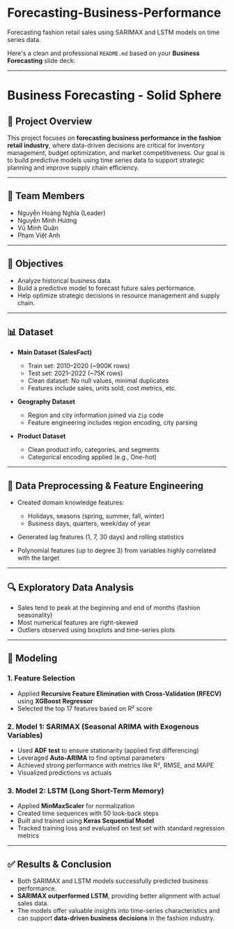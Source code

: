 # Forecasting-Business-Performance
Forecasting fashion retail sales using SARIMAX and LSTM models on time series data.

Here's a clean and professional `README.md` based on your **Business Forecasting** slide deck:

---

# Business Forecasting - Solid Sphere

## 📌 Project Overview

This project focuses on **forecasting business performance in the fashion retail industry**, where data-driven decisions are critical for inventory management, budget optimization, and market competitiveness. Our goal is to build predictive models using time series data to support strategic planning and improve supply chain efficiency.

---

## 👥 Team Members

* Nguyễn Hoàng Nghĩa (Leader)
* Nguyễn Minh Hương
* Vũ Minh Quân
* Phạm Việt Anh

---

## 🎯 Objectives

* Analyze historical business data.
* Build a predictive model to forecast future sales performance.
* Help optimize strategic decisions in resource management and supply chain.

---

## 📊 Dataset

* **Main Dataset (SalesFact)**

  * Train set: 2010–2020 (\~900K rows)
  * Test set: 2021–2022 (\~75K rows)
  * Clean dataset: No null values, minimal duplicates
  * Features include sales, units sold, cost metrics, etc.

* **Geography Dataset**

  * Region and city information joined via `Zip` code
  * Feature engineering includes region encoding, city parsing

* **Product Dataset**

  * Clean product info, categories, and segments
  * Categorical encoding applied (e.g., One-hot)

---

## 🧹 Data Preprocessing & Feature Engineering

* Created domain knowledge features:

  * Holidays, seasons (spring, summer, fall, winter)
  * Business days, quarters, week/day of year
* Generated lag features (1, 7, 30 days) and rolling statistics
* Polynomial features (up to degree 3) from variables highly correlated with the target

---

## 🔍 Exploratory Data Analysis

* Sales tend to peak at the beginning and end of months (fashion seasonality)
* Most numerical features are right-skewed
* Outliers observed using boxplots and time-series plots

---

## 🤖 Modeling

### 1. Feature Selection

* Applied **Recursive Feature Elimination with Cross-Validation (RFECV)** using **XGBoost Regressor**
* Selected the top 17 features based on R² score

### 2. Model 1: SARIMAX (Seasonal ARIMA with Exogenous Variables)

* Used **ADF test** to ensure stationarity (applied first differencing)
* Leveraged **Auto-ARIMA** to find optimal parameters
* Achieved strong performance with metrics like R², RMSE, and MAPE
* Visualized predictions vs actuals

### 3. Model 2: LSTM (Long Short-Term Memory)

* Applied **MinMaxScaler** for normalization
* Created time sequences with 50 look-back steps
* Built and trained using **Keras Sequential Model**
* Tracked training loss and evaluated on test set with standard regression metrics

---

## ✅ Results & Conclusion

* Both SARIMAX and LSTM models successfully predicted business performance.
* **SARIMAX outperformed LSTM**, providing better alignment with actual sales data.
* The models offer valuable insights into time-series characteristics and can support **data-driven business decisions** in the fashion industry.


